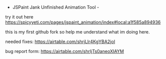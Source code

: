 - JSPaint Jank Unfinished Animation Tool -

try it out here https://spicyyeti.com/pages/jspaint_animation/index#local:a1f585a894936

this is my first github fork so help me understand what im doing here. 

needed fixes: https://airtable.com/shrjLlr4KgYBA2joI

bug report form: https://airtable.com/shrIjTs0aneoXIAYM